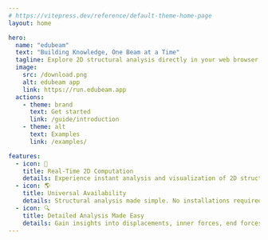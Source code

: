 ```yaml
---
# https://vitepress.dev/reference/default-theme-home-page
layout: home

hero:
  name: "edubeam"
  text: "Building Knowledge, One Beam at a Time"
  tagline: Explore 2D structural analysis directly in your web browser – tailored for students and educators alike.
  image:
    src: /download.png
    alt: edubeam app
    link: https://run.edubeam.app
  actions:
    - theme: brand
      text: Get started
      link: /guide/introduction
    - theme: alt
      text: Examples
      link: /examples/

features:
  - icon: 🚀
    title: Real-Time 2D Computation
    details: Experience instant analysis and visualization of 2D structures, adapting dynamically to parameter changes for an interactive learning and design journey.
  - icon: 🌎
    title: Universal Availability
    details: Structural analysis made simple. No installations required — access edubeam instantly from any device with internet, at anytime.
  - icon: 🔍
    title: Detailed Analysis Made Easy
    details: Gain insights into displacements, inner forces, end forces, stiffness matrices, and other critical data with edubeam.
---
```

